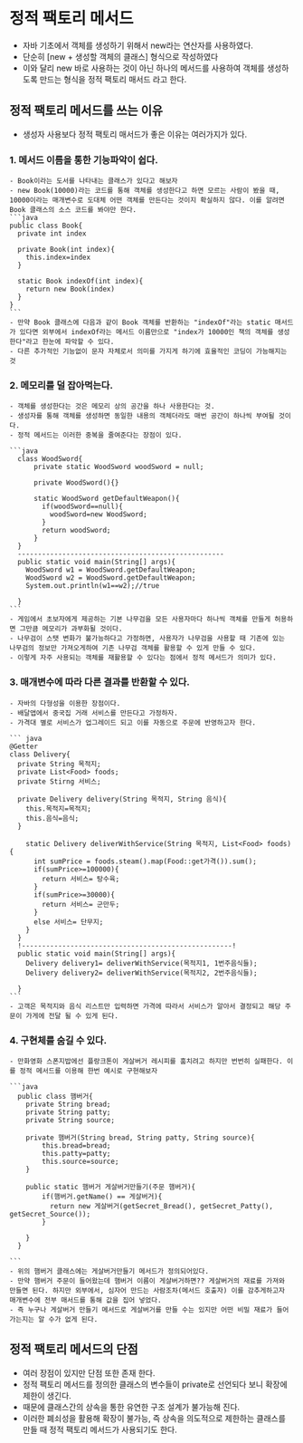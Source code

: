# 정적 팩토리 메서드
  - 자바 기초에서 객체를 생성하기 위해서 new라는 연산자를 사용하였다.
  - 단순히 [new + 생성할 객체의 클래스] 형식으로 작성하였다
  - 이와 달리 new 바로 사용하는 것이 아닌 하나의 메서드를 사용하여 객체를 생성하도록 만드는 형식을 정적 팩토리 매서드 라고 한다.

## 정적 팩토리 메서드를 쓰는 이유
  - 생성자 사용보다 정적 팩토리 매서드가 좋은 이유는 여러가지가 있다.

### 1. 메서드 이름을 통한 기능파악이 쉽다.
    - Book이라는 도서를 나타내는 클래스가 있다고 해보자
    - new Book(10000)라는 코드를 통해 객체를 생성한다고 하면 모르는 사람이 봤을 때, 10000이라는 매개변수로 도대체 어떤 객체를 만든다는 것이지 확실하지 않다. 이를 알려면 Book 클래스의 소스 코드를 봐야만 한다.
    ```java
    public class Book{
      private int index

      private Book(int index){
        this.index=index
      }

      static Book indexOf(int index){
        return new Book(index)
      }
    }
    ```
    - 만약 Book 클래스에 다음과 같이 Book 객체를 반환하는 "indexOf"라는 static 매서드가 있다면 외부에서 indexOf라는 메서드 이름만으로 "index가 10000인 책의 객체를 생성한다"라고 한눈에 파악할 수 있다.
    - 다른 추가적인 기능없이 문자 자체로서 의미를 가지게 하기에 효율적인 코딩이 가능해지는 것

### 2. 메모리를 덜 잡아먹는다.
    - 객체를 생성한다는 것은 메모리 상의 공간을 하나 사용한다는 것.
    - 생성자를 통해 객체를 생성하면 동일한 내용의 객체더라도 매번 공간이 하나씩 부여될 것이다.
    - 정적 메서드는 이러한 중복을 줄여준다는 장점이 있다.

    ```java
      class WoodSword{
          private static WoodSword woodSword = null;

          private WoodSword(){}

          static WoodSword getDefaultWeapon(){
            if(woodSword==null){
              woodSword=new WoodSword;
            }
            return woodSword;
          }
      }
      ---------------------------------------------------
      public static void main(String[] args){
        WoodSword w1 = WoodSword.getDefaultWeapon;
        WoodSword w2 = WoodSword.getDefaultWeapon;
        System.out.println(w1==w2);//true

      }
    ```
    - 게임에서 초보자에게 제공하는 기본 나무검을 모든 사용자마다 하나씩 객체를 만들게 허용하면 그만큼 메모리가 과부화될 것이다.
    - 나무검이 스탯 변화가 불가능하다고 가정하면, 사용자가 나무검을 사용할 때 기존에 있는 나무검의 정보만 가져오게하여 기존 나무검 객체를 활용할 수 있게 만들 수 있다.
    - 이렇게 자주 사용되는 객체를 재활용할 수 있다는 점에서 정적 메서드가 의미가 있다.

### 3. 매개변수에 따라 다른 결과를 반환할 수 있다.
    - 자바의 다형성을 이용한 장점이다.
    - 배달앱에서 중국집 거래 서비스를 만든다고 가정하자.
    - 가격대 별로 서비스가 업그레이드 되고 이를 자동으로 주문에 반영하고자 한다.

    ``` java
    @Getter
    class Delivery{
      private String 목적지;
      private List<Food> foods;
      private Stirng 서비스;

      private Delivery delivery(String 목적지, String 음식){
        this.목적지=목적지;
        this.음식=음식;
      }

        static Delivery deliverWithService(String 목적지, List<Food> foods){
          int sumPrice = foods.steam().map(Food::get가격()).sum();
          if(sumPrice>=100000){
            return 서비스= 탕수육;
          }
          if(sumPrice>=30000){
            return 서비스= 군만두;
          }
          else 서비스= 단무지;
        }
      }
      !----------------------------------------------------!
      public static void main(String[] args){
        Delivery delivery1= deliverWithService(목적지1, 1번주음식들);
        Delivery delivery2= deliverWithService(목적지2, 2번주음식들);

      }
    ```
    - 고객은 목적지와 음식 리스트만 입력하면 가격에 따라서 서비스가 알아서 결정되고 해당 주문이 가게에 전달 될 수 있게 된다.

### 4. 구현체를 숨길 수 있다.
    - 만화영화 스폰지밥에선 플랑크톤이 게살버거 레시피를 훔치려고 하지만 번번히 실패한다. 이를 정적 메서드를 이용해 한번 예시로 구현해보자

    ```java
      public class 햄버거{
        private String bread;
        private String patty;
        private String source;

        private 햄버거(String bread, String patty, String source){
            this.bread=bread;
            this.patty=patty;
            this.source=source;
        }

        public static 햄버거 게살버거만들기(주문 햄버거){
            if(햄버거.getName() == 게살버거){
              return new 게살버거(getSecret_Bread(), getSecret_Patty(), getSecret_Source());
            }

        }
      }

    ```    
    - 위의 햄버거 클래스에는 게살버거만들기 메서드가 정의되어있다.
    - 만약 햄버거 주문이 들어왔는데 햄버거 이름이 게살버거하면?? 게살버거의 재료를 가져와 만들면 된다. 하지만 외부에서, 심자어 만드는 사람조차(메서드 호출자) 이를 감추게하고자 매개변수에 전부 매서드를 통해 값을 집어 넣었다.
    - 즉 누구나 게살버거 만들기 메서드로 게살버거를 만들 수는 있지만 어떤 비밀 재료가 들어가는지는 알 수가 없게 된다.


## 정적 팩토리 메서드의 단점
  - 여러 장점이 있지만 단점 또한 존재 한다.
  - 정적 팩토리 메서드를 정의한 클래스의 변수들이 private로 선언되다 보니 확장에 제한이 생긴다.
  - 때문에 클래스간의 상속을 통한 유연한 구조 설계가 불가능해 진다.
  - 이러한 폐쇠성을 활용해 확장이 불가능, 즉 상속을 의도적으로 제한하는 클래스를 만들 때 정적 팩토리 메서드가 사용되기도 한다.
